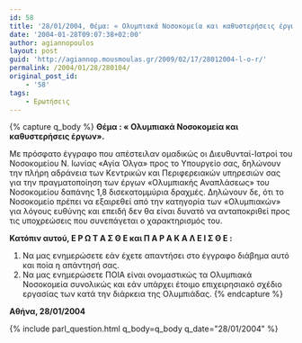 ```yaml
---
id: 58
title: '28/01/2004, Θέμα: « Oλυμπιακά Νοσοκομεία και καθυστερήσεις έργων».'
date: '2004-01-28T09:07:38+02:00'
author: agiannopoulos
layout: post
guid: 'http://agiannop.mousmoulas.gr/2009/02/17/28012004-l-o-r/'
permalink: /2004/01/28/280104/
original_post_id:
    - '58'
tags:
    - Ερωτήσεις
---
```


{% capture q_body %}
**Θέμα : « Oλυμπιακά Νοσοκομεία και καθυστερήσεις έργων».**

Με πρόσφατο έγγραφο που απέστειλαν ομαδικώς οι Διευθυνταί-Ιατροί του Νοσοκομείου Ν. Ιωνίας «Αγία Όλγα» προς το Υπουργείο σας, δηλώνουν την πλήρη αδράνεια των Κεντρικών και Περιφερειακών υπηρεσιών σας για την πραγματοποίηση των έργων «Ολυμπιακής Αναπλάσεως» του Νοσοκομείου δαπάνης 1,8 δισεκατομμύρια δραχμές. Δηλώνουν δε, ότι το Νοσοκομείο πρέπει να εξαιρεθεί από την κατηγορία των «Ολυμπιακών» για λόγους ευθύνης και επειδή δεν θα είναι δυνατό να ανταποκριθεί προς τις υποχρεώσεις που συνεπάγεται ο χαρακτηρισμός του.

**Κατόπιν αυτού, Ε Ρ Ω Τ Α Σ Θ Ε και Π Α Ρ Α Κ Α Λ Ε Ι Σ Θ Ε :**

1. Nα μας ενημερώσετε εάν έχετε απαντήσει στο έγγραφο διάβημα αυτό και ποία η απάντησή σας.
1. Να μας ενημερώσετε ΠΟΙΑ είναι ονομαστικώς τα Ολυμπιακά Νοσοκομεία συνολικώς και εάν υπάρχει έτοιμο επιχειρησιακό σχέδιο εργασίας των κατά την διάρκεια της Ολυμπιάδας.
{% endcapture %}

**Aθήνα, 28/01/2004**

{% include parl_question.html q_body=q_body q_date="28/01/2004" %}